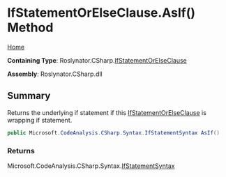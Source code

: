 # IfStatementOrElseClause\.AsIf\(\) Method

[Home](../../../../README.md)

**Containing Type**: Roslynator\.CSharp\.[IfStatementOrElseClause](../README.md)

**Assembly**: Roslynator\.CSharp\.dll

## Summary

Returns the underlying if statement if this [IfStatementOrElseClause](../README.md) is wrapping if statement\.

```csharp
public Microsoft.CodeAnalysis.CSharp.Syntax.IfStatementSyntax AsIf()
```

### Returns

Microsoft\.CodeAnalysis\.CSharp\.Syntax\.[IfStatementSyntax](https://docs.microsoft.com/en-us/dotnet/api/microsoft.codeanalysis.csharp.syntax.ifstatementsyntax)

